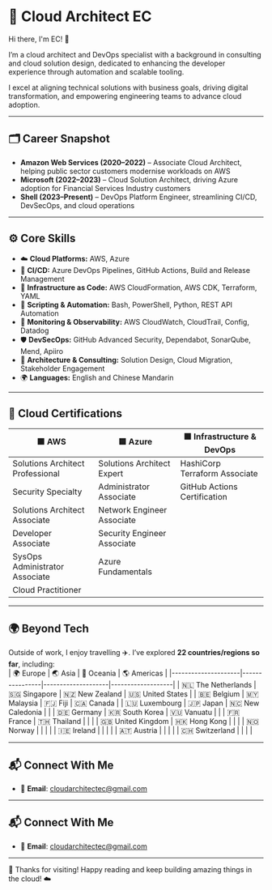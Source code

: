 # 🚀 Cloud Architect EC

Hi there, I'm EC! 👋  

I’m a cloud architect and DevOps specialist with a background in consulting and cloud solution design, dedicated to enhancing the developer experience through automation and scalable tooling. 

I excel at aligning technical solutions with business goals, driving digital transformation, and empowering engineering teams to advance cloud adoption. 

---

## 🗂️ Career Snapshot  
- **Amazon Web Services (2020–2022)** – Associate Cloud Architect, helping public sector customers modernise workloads on AWS  
- **Microsoft (2022–2023)** – Cloud Solution Architect, driving Azure adoption for Financial Services Industry customers  
- **Shell (2023–Present)** – DevOps Platform Engineer, streamlining CI/CD, DevSecOps, and cloud operations  

---

## ⚙️ Core Skills  

- ☁️ **Cloud Platforms:** AWS, Azure  
- 🔄 **CI/CD:** Azure DevOps Pipelines, GitHub Actions, Build and Release Management  
- 🧱 **Infrastructure as Code:** AWS CloudFormation, AWS CDK, Terraform, YAML  
- 🤖 **Scripting & Automation:** Bash, PowerShell, Python, REST API Automation  
- 👀 **Monitoring & Observability:** AWS CloudWatch, CloudTrail, Config, Datadog  
- 🛡️ **DevSecOps:** GitHub Advanced Security, Dependabot, SonarQube, Mend, Apiiro  
- 🧭 **Architecture & Consulting:** Solution Design, Cloud Migration, Stakeholder Engagement  
- 🌍 **Languages:** English and Chinese Mandarin  

---

## 🧠 Cloud Certifications  

| 🟧 AWS                        | 🟦 Azure                              | 🟩 Infrastructure & DevOps      |
|-------------------------------|---------------------------------------|---------------------------------|
| Solutions Architect Professional | Solutions Architect Expert           | HashiCorp Terraform Associate   |
| Security Specialty            | Administrator Associate               | GitHub Actions Certification    |
| Solutions Architect Associate | Network Engineer Associate            |                                 |
| Developer Associate           | Security Engineer Associate           |                                 |
| SysOps Administrator Associate| Azure Fundamentals                    |                                 |
| Cloud Practitioner            |                                       |                                 |

---

## 🌍 Beyond Tech  

Outside of work, I enjoy travelling ✈️. 
I’ve explored **22 countries/regions so far**, including:  
| 🌍 Europe           | 🌏 Asia         | 🌊 Oceania         | 🌎 Americas        |
|---------------------|----------------|--------------------|-------------------|
| 🇳🇱 The Netherlands | 🇸🇬 Singapore   | 🇳🇿 New Zealand    | 🇺🇸 United States  |
| 🇧🇪 Belgium         | 🇲🇾 Malaysia    | 🇫🇯 Fiji           | 🇨🇦 Canada         |
| 🇱🇺 Luxembourg      | 🇯🇵 Japan       | 🇳🇨 New Caledonia  |                   |
| 🇩🇪 Germany         | 🇰🇷 South Korea | 🇻🇺 Vanuatu        |                   |
| 🇫🇷 France          | 🇹🇭 Thailand    |                    |                   |
| 🇬🇧 United Kingdom  | 🇭🇰 Hong Kong   |                    |                   |
| 🇳🇴 Norway          |                |                    |                   |
| 🇮🇪 Ireland         |                |                    |                   |
| 🇦🇹 Austria         |                |                    |                   |
| 🇨🇭 Switzerland     |                |                    |                   |

--- 

## 📬 Connect With Me 

- 📧 **Email**: [cloudarchitectec@gmail.com](cloudarchitectec@gmail.com)  

---

## 📬 Connect With Me 

- 📧 **Email**: [cloudarchitectec@gmail.com](cloudarchitectec@gmail.com)  

---

💫 Thanks for visiting! Happy reading and keep building amazing things in the cloud! ☁️
